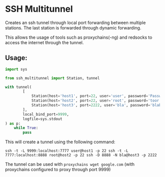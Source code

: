 # SSH Multitunnel

Creates an ssh tunnel through local port forwarding between multiple stations.
The last station is forwarded through dynamic forwarding.

This allows the usage of tools such as proxychains(-ng) and redsocks to access the internet through the tunnel.

## Usage:
```python
import sys

from ssh_multitunnel import Station, tunnel

with tunnel(
        [
            Station(host='host1', port=22, user='user', password='Password1', bind_port=7777),
            Station(host='host2', port=22, user='root', password='toor', bind_port=8888),
            Station(host='host3', port=2222, user='bla', password='blabla123', bind_port=1234)
        ],
        local_bind_port=9999,
        logfile=sys.stdout
) as p:
    while True:
        pass

```

This will create a tunnel using the following command:
```
ssh -t -L 9999:localhost:7777 user@host1 -p 22 ssh -t -L 7777:localhost:8888 root@host2 -p 22 ssh -D 8888 -N bla@host3 -p 2222 
```
The tunnel can be used with `proxychains wget google.com` (with proxychains configured to proxy through port 9999)